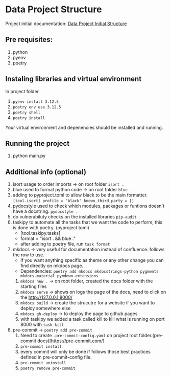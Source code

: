 # Data Project Structure

Project initial documentation: [Data Project Initial Structure](https://AndreFelippeVidal.github.io/project-structure/)

## Pre requisites:
1. python
2. pyenv
3. poetry

## Instaling libraries and virtual environment

In project folder
1. `pyenv install 3.12.5`
2. `poetry env use 3.12.5`
3. `poetry shell`
4. `poetry install`

Your virtual environment and depenencies should be installed and running.

## Running the project

1. python main.py


## Additional info (optional)

1. isort usage to order imports -> on root folder `isort .`
2. blue used to format python code -> on root folder `blue .`
3. adding to pyproject.toml to allow black to be the main formatter.
`[tool.isort]
profile = "black"
known_third_party = []`
4. pydocstyle used to check which modules, packages or funtions doesn't have a docstring. `pydocstyle .`
5. do vulnerabiluty checks on the installed libraries `pip-audit`
6. taskipy to automate all the tasks that we want the code to perform, this is done with poetry. (pyproject.toml)
    - [tool.taskipy.tasks]
    - format = "isort . && blue ."
    - after adding to poetry file, run `task format`
7. mkdocs -> very useful for documentation instead of confluence. follows the row to use.
    - If you want anything specific as theme or any other change you can find directly on mkdocs page.
    - Dependencies: `poetry add mkdocs mkdocstrings-python pygments mkdocs-material pymdown-extensions`
    1. `mkdocs new .` -> on root folder, created the docs folder with the starting files
    2. `mkdocs serve` -> shows on logs the page of the docs, need to click on the http://127.0.0.1:8000/
    3. `mkdocs build` -> create the strucutre for a website if you want to deploy somewhere else
    4. `mkdocs gh-deploy` -> to deploy the page to github pages
    5. with taskipy we added a task called kill to kill what is running on port 8000 with `task kill`
8. pre-commit -> `poetry add pre-commit`
    1. Need to create `.pre-commit-config.yaml` on project root folder.(pre-commit docs)[https://pre-commit.com/]
    2. `pre-commit install`
    3. every commit will only be done if follows those best practices defined in pre-commit-config file.
    4. `pre-commit uninstall`
    5. `poetry remove pre-commit`

